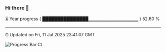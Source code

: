 ### Hi there 👋

⏳ Year progress { ███████████████▁▁▁▁▁▁▁▁▁▁▁▁▁▁▁ } 52.60 %

---

⏰ Updated on Fri, 11 Jul 2025 23:41:07 GMT

![Progress Bar CI](https://github.com/IshwaranRudhara/GIT-ACTION/workflows/Progress%20Bar%20CI/badge.svg)
